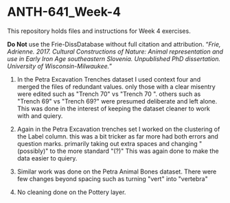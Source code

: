 # ANTH-641_Week-4
This repository holds files and instructions for Week 4 exercises. 

__Do Not__ use the Frie-DissDatabase without full citation and attribution. “_Frie, Adrienne. 2017. Cultural Constructions of Nature: Animal representation and use in Early Iron Age southeastern Slovenia. Unpublished PhD dissertation. University of Wisconsin-Milwaukee._” 


1. In the Petra Excavation Trenches dataset I used context four and merged the files of redundant values.  only those with a clear misentry were edited such as "Trench 70"  vs "Trench 70 ".  others such as "Trench 69" vs "Trench 69?" were presumed deliberate and left alone.  This was done in the interest of keeping the dataset cleaner to work with and quiery.

2. Again in the Petra Excavation trenches set I worked on the clustering of the Label column.  this was a  bit tricker as far more had both errors and question marks.  primarily taking out extra spaces and changing "(possibly)" to the more standard "(?)"  This was again done to make the data easier to quiery.
3. Similar work was done on the Petra Animal Bones dataset.  There were few changes beyond spacing such as turning "vert" into "vertebra"
4. No cleaning done on the Pottery layer.
